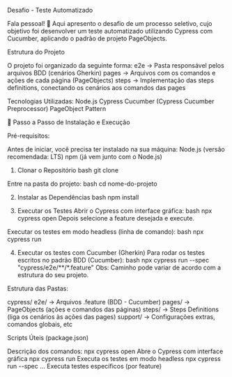 Desafio - Teste Automatizado

Fala pessoal! 👋
Aqui apresento o desafio de um processo seletivo, cujo objetivo foi desenvolver um teste automatizado utilizando Cypress com Cucumber, aplicando o padrão de projeto PageObjects.

Estrutura do Projeto

O projeto foi organizado da seguinte forma:
e2e           → Pasta responsável pelos arquivos BDD (cenários Gherkin)
pages         → Arquivos com os comandos e ações de cada página (PageObjects)
steps         → Implementação das steps definitions, conectando os cenários aos comandos das pages

Tecnologias Utilizadas:
Node.js
Cypress
Cucumber (Cypress Cucumber Preprocessor)
PageObject Pattern

🚀 Passo a Passo de Instalação e Execução

Pré-requisitos:

Antes de iniciar, você precisa ter instalado na sua máquina:
Node.js (versão recomendada: LTS)
npm (já vem junto com o Node.js)

1. Clonar o Repositório
bash
git clone <URL-DO-REPOSITORIO>

Entre na pasta do projeto:
bash
cd nome-do-projeto

2. Instalar as Dependências
bash
npm install

3. Executar os Testes
Abrir o Cypress com interface gráfica:
bash
npx cypress open
Depois selecione a feature desejada e execute.

Executar os testes em modo headless (linha de comando):
bash
npx cypress run

4. Executar os testes com Cucumber (Gherkin)
Para rodar os testes escritos no padrão BDD (Cucumber):
bash
npx cypress run --spec "cypress/e2e/**/*.feature"
Obs: Caminho pode variar de acordo com a estrutura do seu projeto.

Estrutura das Pastas:

cypress/
e2e/             → Arquivos .feature (BDD - Cucumber)
pages/           → PageObjects (ações e comandos das páginas)
steps/           → Steps Definitions (liga os cenários às ações das pages)
support/         → Configurações extras, comandos globais, etc

Scripts Úteis (package.json)


Descrição dos comandos:
npx cypress open	Abre o Cypress com interface gráfica
npx cypress run	Executa os testes em modo headless
npx cypress run --spec ...	Executa testes específicos (por feature)
